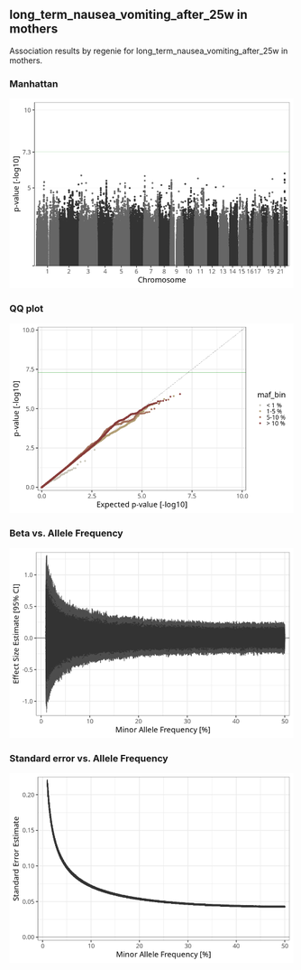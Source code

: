 ## long_term_nausea_vomiting_after_25w in mothers
Association results by regenie for long_term_nausea_vomiting_after_25w in mothers.
### Manhattan
![](figures/pop_mothers_pheno_long_term_nausea_vomiting_after_25w_mh.png)
### QQ plot
![](figures/pop_mothers_pheno_long_term_nausea_vomiting_after_25w_qq.png)
### Beta vs. Allele Frequency
![](figures/pop_mothers_pheno_long_term_nausea_vomiting_after_25w_beta_af.png)
### Standard error vs. Allele Frequency
![](figures/pop_mothers_pheno_long_term_nausea_vomiting_after_25w_se_af.png)
